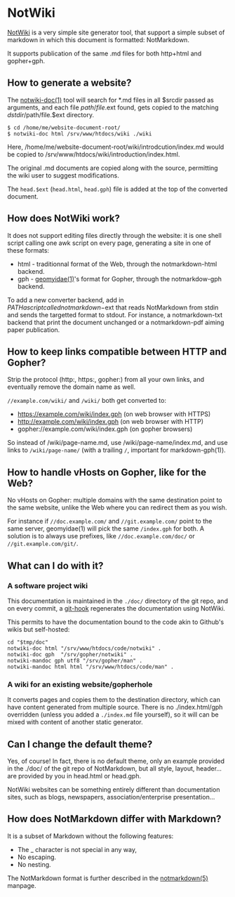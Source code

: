 NotWiki
=======

[NotWiki](//code.z0.is/notwiki/) is a very simple site generator tool, that
support a simple subset of markdown in which this document is formatted:
NotMarkdown.

It supports publication of the same .md files for both http+html and gopher+gph.


How to generate a website?
--------------------------
The [notwiki-doc(1)][doc] tool will search for *.md files in
all $srcdir passed as arguments, and each file $path/file.$ext found, gets
copied to the matching $dstdir/$path/file.$ext directory.

	$ cd /home/me/website-document-root/
	$ notwiki-doc html /srv/www/htdocs/wiki ./wiki

[doc]: /man/notwiki-doc.1/

Here, /home/me/website-document-root/wiki/introdcution/index.md would be
copied to /srv/www/htdocs/wiki/introduction/index.html.

The original .md documents are copied along with the source, permitting the
wiki user to suggest modifications.

The `head.$ext` (`head.html`, `head.gph`) file is added at the top of the
converted document.


How does NotWiki work?
----------------------
It does not support editing files directly through the website: it is one shell
script calling one awk script on every page, generating a site in one of these
formats:

 * html - traditionnal format of the Web, through the notmarkdown-html backend.
 * gph - [geomyidae(1)](gopher://bitreich.org/1/scm/geomyidae/file/README.gph)'s
   format for Gopher, through the notmarkdow-gph backend.

To add a new converter backend, add in $PATH a script called notmarkdown-$ext
that reads NotMarkdown from stdin and sends the targetted format to stdout. For
instance, a notmarkdown-txt backend that print the document unchanged or a
notmarkdown-pdf aiming paper publication.


How to keep links compatible between HTTP and Gopher?
-----------------------------------------------------
Strip the protocol (http:, https:, gopher:) from all your own links, and eventually
remove the domain name as well.

`//example.com/wiki/` and `/wiki/` both get converted to:

 * https://example.com/wiki/index.gph (on web browser with HTTPS)
 * http://example.com/wiki/index.gph (on web browser with HTTP)
 * gopher://example.com/wiki/index.gph (on gopher browsers)

So instead of /wiki/page-name.md, use /wiki/page-name/index.md, and use links
to `/wiki/page-name/` (with a trailing `/`, important for markdown-gph(1)).


How to handle vHosts on Gopher, like for the Web?
-------------------------------------------------
No vHosts on Gopher: multiple domains with the same destination point to the
same website, unlike the Web where you can redirect them as you wish.

For instance if `//doc.example.com/` and `//git.example.com/` point to the same
server, geomyidae(1) will pick the same `/index.gph` for both. A solution is to
always use prefixes, like `//doc.example.com/doc/` or `//git.example.com/git/`.


What can I do with it?
----------------------

### A software project wiki

This documentation is maintained in the `./doc/` directory of the git repo, and
on every commit, a [git-hook](//code.z0.is/wiki/git-hooks/) regenerates the
documentation using NotWiki.

This permits to have the documentation bound to the code akin to Github's wikis
but self-hosted:

	cd "$tmp/doc"
	notwiki-doc html "/srv/www/htdocs/code/notwiki" .
	notwiki-doc gph  "/srv/gopher/notwiki" .
	notwiki-mandoc gph utf8 "/srv/gopher/man" .
	notwiki-mandoc html html "/srv/www/htdocs/code/man" .

### A wiki for an existing website/gopherhole

It converts pages and copies them to the destination directory, which can
have content generated from multiple source. There is no ./index.html/gph
overridden (unless you added a `./index.md` file yourself), so it will can be
mixed with content of another static generator.


Can I change the default theme?
-------------------------------
Yes, of course! In fact, there is no default theme, only an example provided
in the ./doc/ of the git repo of NotMarkdown, but all style, layout, header...
are provided by you in head.html or head.gph.

NotWiki websites can be something entirely different than documentation sites,
such as blogs, newspapers, association/enterprise presentation...


How does NotMarkdown differ with Markdown?
------------------------------------------
It is a subset of Markdown without the following features:

 * The _ character is not special in any way,
 * No escaping.
 * No nesting.

The NotMarkdown format is further described in the
[notmarkdown(5)](/man/notmarkdown.5/) manpage.
